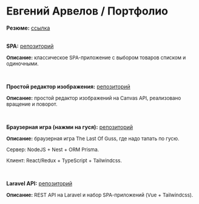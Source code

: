 # Евгений Арвелов / Портфолио

**Резюме:** [ссылка](https://spb.hh.ru/resume/fd4148bcff040ea98e0039ed1f614f776e4550)
<br><br>

**SPA:** [репозиторий](https://github.com/udjin-arvel/dva_pacana_test_task.git)
<p style="font-size: small"><strong>Описание:</strong> классическое SPA-приложение с выбором товаров списком и одиночными.</p>
<br>

**Простой редактор изображения:** [репозиторий](https://github.com/udjin-arvel/clideo_test.git)
<p style="font-size: small"><strong>Описание:</strong> простой редактор изображений на Сanvas API, реализовано вращение и поворот.</p>
<br>

**Браузерная игра (нажми на гуся):** [репозиторий](https://github.com/udjin-arvel/circlesquare_test.git)
<p style="font-size: small"><strong>Описание:</strong> браузерная игра The Last Of Guss, где надо тапать по гусю.</p>
<p style="font-size: small">Сервер: NodeJS + Nest + ORM Prisma.</p>
<p style="font-size: small">Клиент: React/Redux + TypeScript + Tailwindcss.</p>
<br>

**Laravel API:** [репозиторий](https://github.com/udjin-arvel/newapi.git)
<p style="font-size: small"><strong>Описание:</strong> REST API на Laravel и набор SPA-приложений (Vue + Tailwindcss).</p>

